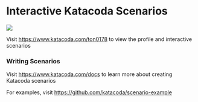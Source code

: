 # Interactive Katacoda Scenarios

[![](http://shields.katacoda.com/katacoda/ton0178/count.svg)](https://www.katacoda.com/ton0178 "Get your profile on Katacoda.com")

Visit https://www.katacoda.com/ton0178 to view the profile and interactive scenarios

### Writing Scenarios
Visit https://www.katacoda.com/docs to learn more about creating Katacoda scenarios

For examples, visit https://github.com/katacoda/scenario-example
